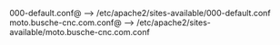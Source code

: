 000-default.conf@        --> /etc/apache2/sites-available/000-default.conf                                                                                                                                  
moto.busche-cnc.com.conf@        --> /etc/apache2/sites-available/moto.busche-cnc.com.conf
